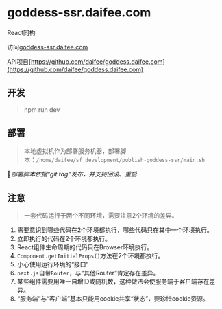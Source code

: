 # goddess-ssr.daifee.com

React同构

访问[goddess-ssr.daifee.com](https://goddess-ssr.daifee.com/)

API项目[https://github.com/daifee/goddess.daifee.com](https://github.com/daifee/goddess.daifee.com)

## 开发

> npm run dev

## 部署

> 本地虚拟机作为部署服务机器，部署脚本：`/home/daifee/sf_development/publish-goddess-ssr/main.sh`

*部署脚本依据“git tag”发布，并支持回滚、重启*

## 注意

> 一套代码运行于两个不同环境，需要注意2个环境的差异。

1. 需要意识到哪些代码在2个环境都执行，哪些代码只在其中一个环境执行。
  1. 立即执行的代码在2个环境都执行。
  2. React组件生命周期的代码只在Browser环境执行。
  3. `Component.getInitialProps()`方法在2个环境都执行。
  4. 小心使用运行环境的“接口”
2. `next.js`自带`Router`，与“其他Router”肯定存在差异。
3. 某些组件需要用唯一自增ID或随机数，这种做法会使服务端于客户端存在差异。
4. “服务端”与“客户端”基本只能用cookie共享“状态”，要珍惜cookie资源。


